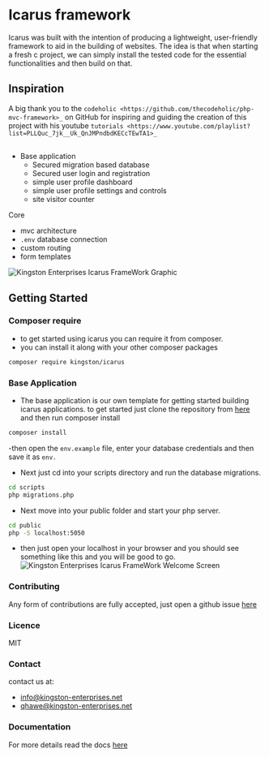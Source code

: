 # Icarus framework

Icarus was built with the intention of producing a lightweight, user-friendly framework to aid in the building of websites.
The idea is that when starting a fresh c project, we can simply install the tested code for the essential functionalities and then build on that. 

## Inspiration
A big thank you to the `codeholic <https://github.com/thecodeholic/php-mvc-framework>_` on GitHub for inspiring and guiding the creation of this project with his youtube `tutorials <https://www.youtube.com/playlist?list=PLLQuc_7jk__Uk_QnJMPndbdKECcTEwTA1>_` 


##

- Base application
   - Secured migration based database
   - Secured user login and registration
   - simple user profile dashboard
   - simple user profile settings and controls
   - site visitor counter 

Core
   - mvc architecture
   - `.env` database connection
   - custom routing
   - form templates
 

![Kingston Enterprises Icarus FrameWork Graphic](https://user-images.githubusercontent.com/67066977/215330853-7be454cf-66ed-4db3-b106-547f7c83bb2d.jpg)

## Getting Started

### Composer require
- to get started using icarus you can require it from composer.
- you can install it along with your other composer packages

```sh
composer require kingston/icarus
```

### Base Application
- The base application is our own template for getting started building icarus applications. to get started 
just clone the repository from [here](https://github.com/kingston-enterprises/base-application) and then run composer install

```sh
composer install
```

-then open the `env.example` file, enter your database credentials and then save it as `env.`
- Next just cd into your scripts directory and run the database migrations.

```sh
cd scripts
php migrations.php
```

- Next move into your public folder and start your php server.

```sh
cd public
php -S localhost:5050
```

- then just open your localhost in your browser and you should see something like this and you will be good to go.
![Kingston Enterprises Icarus FrameWork Welcome Screen](https://user-images.githubusercontent.com/67066977/218307804-52990155-c354-4704-95f4-d87d526a7f7d.png)

### Contributing
Any form of contributions are fully accepted, just open a github issue [here](https://github.com/kingston-enterprises/icarus-framework/issues)

### Licence
MIT

### Contact
contact us at:
   - info@kingston-enterprises.net
   - qhawe@kingston-enterprises.net

### Documentation
For more details read the docs [here](https://kingston-enterprises-icarus-framework.readthedocs.io/en/latest/)
